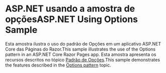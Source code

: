 # <a name="aspnet-using-options-sample"></a><span data-ttu-id="b9eca-101">ASP.NET usando a amostra de opções</span><span class="sxs-lookup"><span data-stu-id="b9eca-101">ASP.NET Using Options Sample</span></span>

<span data-ttu-id="b9eca-102">Esta amostra ilustra o uso do padrão de Opções em um aplicativo ASP.NET Core das Páginas do Razor.</span><span class="sxs-lookup"><span data-stu-id="b9eca-102">This sample illustrates the use of the Options pattern in an ASP.NET Core Razor Pages app.</span></span> <span data-ttu-id="b9eca-103">Esta amostra apresenta os recursos descritos no tópico [Padrão de Opções](https://docs.microsoft.com/aspnet/core/fundamentals/configuration/options).</span><span class="sxs-lookup"><span data-stu-id="b9eca-103">This sample demonstrates the features described in the [Options pattern](https://docs.microsoft.com/aspnet/core/fundamentals/configuration/options) topic.</span></span>
